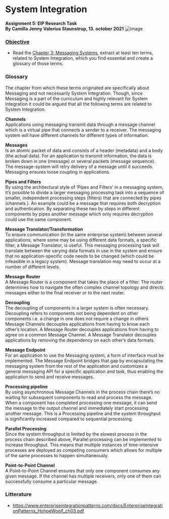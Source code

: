 # System Integration
**Assignment 5: EIP Research Task  
By Camilla Jenny Valerius Staunstrup, 13. october 2021**
![image](https://user-images.githubusercontent.com/35559774/132123869-db053cd7-cc77-400d-9597-33fd833683e0.png)

### [Objective](https://datsoftlyngby.github.io/soft2021fall/resources/fbda340e-A5-EIP.pdf)
- Read the [Chapter 3: Messaging Systems](https://www.enterpriseintegrationpatterns.com/docs/EnterpriseIntegrationPatterns_HohpeWoolf_ch03.pdf), extract at least ten terms, related to System Integration, which you find essential and create a glossary of those terms.  

### Glossary
The chapter from which these terms originated are specifically about Messaging and not necessarily System Integration. Though, since Messaging is a part of the curriculum and highly relevant for System Integration it could be argued that all the following terms are related to System Integration. 

**Channels**  
Applications using messaging transmit data through a message channel which is a virtual pipe that connects a sender to a receiver. The messaging system will have different channels for different types of information. 

**Messages**  
Is an atomic packet of data and consists of a header (metadata) and a body (the actual data). For an application to transmit information, the data is broken down in one (message) or several packets (message sequence). The message-system will retry delivery of a message until it succeeds. Messaging ensures loose coupling in applications.

**Pipes and Filters**  
By using the architectural style of ‘Pipes and Filters’ in a messaging system, it’s possible to divide a larger messaging processing task into a sequence of smaller, independent processing steps (filters) that are connected by pipes (channels ). An example could be a message that requires both decryption and authentication. By separating these two by steps in different components by pipes another message which only requires decryption could use the same component. 

**Message Translator/Transformation**  
To ensure communication (in the same enterprise system) between several applications, where some may be using different data formats, a specific filter, a Message Translator, is useful. This messaging processing task will translate between the varying data formats in use in the system and ensure that no application-specific code needs to be changed (which could be infeasible in a legacy system). Message translation may need to occur at a number of different levels.

**Message Router**  
A Message Router is a component that takes the place of a filter. The router determines how to navigate the often complex channel topology and directs messages either to the final receiver or to the next router.

**Decoupling**  
The decoupling of components in a larger system is often necessary. Decoupling refers to components not being dependent on other components i.e. a change in one does not require a change in others. 
Message Channels decouples applications from having to know each other’s location. 
A Message Router decouples applications from having to agree on a common Message Channel. 
A Message Translator decouples applications by removing the dependency on each other’s data formats.

**Message Endpoint**  
For an application to use the Messaging system, a form of interface must be implemented. The Message Endpoint bridges that gap by encapsulating the messaging system from the rest of the application and customizes a general messaging API for a specific application and task, thus enabling the application to send and receive messages.

**Processing pipeline**  
By using asynchronous Message Channels in the process chain there’s no waiting for subsequent components to read and process the message. When a component has completed processing one message, it can send the message to the output channel and immediately start processing another message. This is a Processing pipeline and the system throughput is significantly increased compared to sequential processing. 

**Parallel Processing**  
Since the system throughput is limited by the slowest process in the process chain described above, Parallel processing can be implemented to increase throughput. This means that multiple instances of time-intensive processes are deployed as competing consumers which allows for multiple of the same processes to happen simultaneously.

**Point-to-Point Channel**  
A Point-to-Point Channel ensures that only one component consumes any given message. If the channel has multiple receivers, only one of them can successfully consume a particular message.


### Litterature
- https://www.enterpriseintegrationpatterns.com/docs/EnterpriseIntegrationPatterns_HohpeWoolf_ch03.pdf



